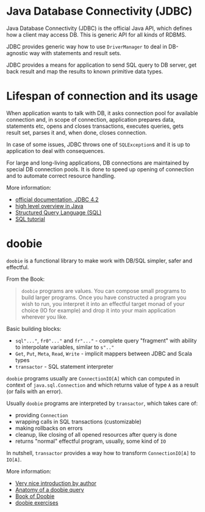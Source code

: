 # Java Database Connectivity (JDBC)

Java Database Connectivity (JDBC) is the official Java API, which defines how a client may access DB.
This is generic API for all kinds of RDBMS.

JDBC provides generic way how to use `DriverManager` to deal in DB-agnostic way with statements and result 
sets.

JDBC provides a means for application to send SQL query to DB server, get back result and map the results
to known primitive data types.

# Lifespan of connection and its usage

When application wants to talk with DB, it asks connection pool for available connection and, in scope of 
connection, application prepares data, statements etc, opens and closes transactions, executes queries, 
gets result set, parses it and, when done, closes connection.

In case of some issues, JDBC throws one of `SQLException`s and it is up to application to deal with 
consequences.

For large and long-living applications, DB connections are maintained by special DB connection 
pools. It is done to speed up opening of connection and to automate correct resource handling.

More information:
* [official documentation, JDBC 4.2](https://docs.oracle.com/javase/8/docs/technotes/guides/jdbc/jdbc_42.html)
* [high level overview in Java](https://en.wikipedia.org/wiki/Java_Database_Connectivity)
* [Structured Query Language (SQL)](https://en.wikipedia.org/wiki/SQL)
* [SQL tutorial](https://www.w3schools.com/sql/)

# doobie

`doobie` is a functional library to make work with DB/SQL simpler, safer and effectful.

From the Book:
> `doobie` programs are values. You can compose small programs to build larger programs. 
> Once you have constructed a program you wish to run, you interpret it into an effectful 
> target monad of your choice (IO for example) and drop it into your main application wherever you like.

Basic building blocks:
* `sql"..."`, `fr0"..."` and `fr"..."` - complete query "fragment" with ability to interpolate variables, 
   similar to `s".."`
* `Get`, `Put`, `Meta`, `Read`, `Write` - implicit mappers between JDBC and Scala types
* `transactor` - SQL statement interpreter 

`doobie` programs usually are `ConnectionIO[A]` which can computed in context of `java.sql.Connection` and 
which returns value of type `A` as a result (or fails with an error).

Usually `doobie` programs are interpreted by `transactor`, which takes care of:
* providing `Connection`
* wrapping calls in SQL transactions (customizable)
* making rollbacks on errors
* cleanup, like closing of all opened resources after query is done
* returns "normal" effectful program, usually, some kind of `IO`

In nutshell, `transactor` provides a way how to transform `ConnectionIO[A]` to `IO[A]`.  

More information:
* [Very nice introduction by author](https://youtu.be/M5MF6M7FHPo)
* [Anatomy of a doobie query](https://camo.githubusercontent.com/48794728000ab130c9552ebd7f267767b56c3b20127b9b0f6f21801c7ad3da7c/68747470733a2f2f63646e2e7261776769742e636f6d2f74706f6c656361742f646f6f6269652d696e666f677261706869632f76302e362e302f646f6f6269652e737667)
* [Book of Doobie](https://tpolecat.github.io/doobie/docs/index.html)
* [doobie exercises](https://www.scala-exercises.org/doobie/)
